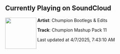 ## Currently Playing on SoundCloud

[<img align="left" width="100" src="https://i1.sndcdn.com/artworks-zRvqD0arN2KNCCGM-nd6u0w-t500x500.png">](https://soundcloud.com/chumpion-bootlegs-edits/chumpion-mashup-pack-11-1)

**Artist**: Chumpion Bootlegs & Edits 

**Track**: Chumpion Mashup Pack 11

Last updated at 4/7/2025, 7:43:10 AM
